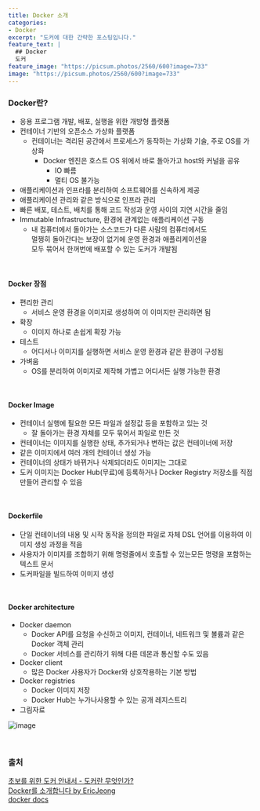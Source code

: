 ```yaml
---  
title: Docker 소개  
categories:
- Docker  
excerpt: "도커에 대한 간략한 포스팅입니다."  
feature_text: |
  ## Docker
  도커  
feature_image: "https://picsum.photos/2560/600?image=733"  
image: "https://picsum.photos/2560/600?image=733"
---  
```

### Docker란?
- 응용 프로그램 개발, 배포, 실행을 위한 개방형 플랫폼
- 컨테이너 기반의 오픈소스 가상화 플랫폼
	- 컨테이너는 격리된 공간에서 프로세스가 동작하는 가상화 기술, 주로 OS를 가상화
		- Docker 엔진은 호스트 OS 위에서 바로 돌아가고 host와 커널을 공유
			- IO 빠름
			- 멀티 OS 불가능
- 애플리케이션과 인프라를 분리하여 소프트웨어를 신속하게 제공
- 애플리케이션 관리와 같은 방식으로 인프라 관리
- 빠른 배포, 테스트, 배치를 통해 코드 작성과 운영 사이의 지연 시간을 줄임
- Immutable Infrastructure, 환경에 관계없는 애플리케이션 구동
	- 내 컴퓨터에서 돌아가는 소스코드가 다른 사람의 컴퓨터에서도<br>멀쩡히 돌아간다는 보장이 없기에 운영 환경과 애플리케이션을<br>모두 묶어서 한꺼번에 배포할 수 있는 도커가 개발됨

<br>

#### Docker 장점
- 편리한 관리
	- 서비스 운영 환경을 이미지로 생성하여 이 이미지만 관리하면 됨
- 확장
  - 이미지 하나로 손쉽게 확장 가능
- 테스트
	- 어디서나 이미지를 실행하면 서비스 운영 환경과 같은 환경이 구성됨
- 가벼움
	- OS를 분리하여 이미지로 제작해 가볍고 어디서든 실행 가능한 환경

<br>  

#### Docker Image
- 컨테이너 실행에 필요한 모든 파일과 설정값 등을 포함하고 있는 것
	- 잘 돌아가는 환경 자체를 모두 묶어서 파일로 만든 것
- 컨테이너는 이미지를 실행한 상태, 추가되거나 변하는 값은 컨테이너에 저장
- 같은 이미지에서 여러 개의 컨테이너 생성 가능
- 컨테이너의 상태가 바뀌거나 삭제되더라도 이미지는 그대로
- 도커 이미지는 Docker Hub(무료)에 등록하거나 Docker Registry 저장소를 직접 만들어 관리할 수 있음

<br>  

#### Dockerfile
- 단일 컨테이너의 내용 및 시작 동작을 정의한 파일로 자체 DSL 언어를 이용하여 이미지 생성 과정을 적음
- 사용자가 이미지를 조합하기 위해 명령줄에서 호출할 수 있는모든 명령을 포함하는 텍스트 문서
- 도커파일을 빌드하여 이미지 생성

<br>  

#### Docker architecture
- Docker daemon
	- Docker API를 요청을 수신하고 이미지, 컨테이너, 네트워크 및 볼륨과 같은 Docker 객체 관리
	- Docker 서비스를 관리하기 위해 다른 데몬과 통신할 수도 있음
- Docker client
	- 많은 Docker 사용자가 Docker와 상호작용하는 기본 방법
- Docker registries
	- Docker  이미지 저장
	- Docker Hub는 누가나사용할 수 있는 공개 레지스트리
- 그림자료

![image](https://user-images.githubusercontent.com/56823099/188452331-0d24b0aa-04b2-4379-bd91-2035334b6983.png)

<br>  

### 출처
[초보를 위한 도커 안내서 - 도커란 무엇인가?](https://subicura.com/2017/01/19/docker-guide-for-beginners-1.html) <br>
[Docker를 소개합니다 by EricJeong](https://deveric.tistory.com/101) <br>
[docker docs](https://docs.docker.com/)